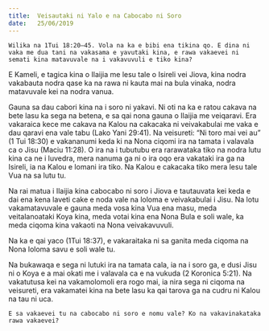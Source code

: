 ```yaml
---
title:  Veisautaki ni Yalo e na Cabocabo ni Soro
date:   25/06/2019
---
```


`Wilika na 1Tui 18:20–45. Vola na ka e bibi ena tikina qo. E dina ni vaka me dua tani na vakasama e yavutaki kina, e rawa vakaevei ni semati kina matavuvale na i vakavuvuli e tiko kina?`

E Kameli, e tagica kina o Ilaijia me lesu tale o Isireli vei Jiova, kina nodra vakabauta nodra qase ka na rawa ni kauta mai na bula vinaka, nodra matavuvale kei na nodra vanua.

Gauna sa dau cabori kina na i soro ni yakavi. Ni oti na ka e ratou cakava na bete lasu ka sega na betena, e sa qai nona gauna o Ilaijia me veiqaravi. Era vakaraica kece me cakava na Kalou na cakacaka ni veivakabulai me vaka e dau qaravi ena vale tabu (Lako Yani 29:41). Na veisureti: “Ni toro mai vei au” (1 Tui 18:30) e vakananumi keda ki na Nona ciqomi ira na tamata i valavala ca o Jisu (Maciu 11:28). O ira na i tubutubu era rarawataka tiko na nodra lutu kina ca ne i luvedra, mera nanuma ga ni o ira oqo era vakataki ira ga na Isireli, ia na Kalou e lomani ira tiko. Na Kalou e cakacaka tiko mera lesu tale Vua na sa lutu tu.

Na rai matua i Ilaijia kina cabocabo ni soro i Jiova e tautauvata kei keda e dai ena kena laveti cake e noda vale na loloma e veivakabulai i Jisu. Na lotu vakamatavuvale e gauna meda vosa kina Vua ena masu, meda veitalanoataki Koya kina, meda votai kina ena Nona Bula e soli wale, ka meda ciqoma kina vakaoti na Nona veivakavuvuli.

Na ka e qai yaco (1Tui 18:37), e vakaraitaka ni sa ganita meda ciqoma na Nona loloma savu e soli wale tu.

Na bukawaqa e sega ni lutuki ira na tamata cala, ia na i soro ga, e dusi Jisu ni o Koya e a mai okati me i valavala ca e na vukuda (2 Koronica 5:21). Na vakatutusa kei na vakamolomoli era rogo mai, ia nira sega ni ciqoma na veisureti, era vakamatei kina na bete lasu ka qai tarova ga na cudru ni Kalou na tau ni uca.

`E sa vakaevei tu na cabocabo ni soro e nomu vale? Ko na vakavinakataka rawa vakaevei?`